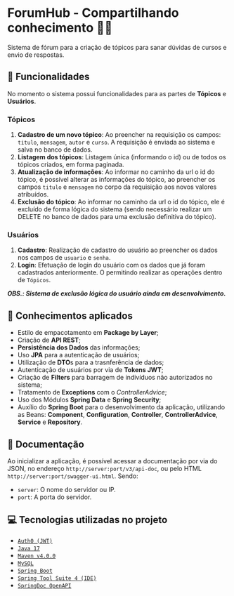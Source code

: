 # ForumHub - Compartilhando conhecimento 💬📢
Sistema de fórum para a criação de tópicos para sanar dúvidas de cursos e envio de respostas.

## 🔨 Funcionalidades
No momento o sistema possui funcionalidades para as partes de **Tópicos** e **Usuários**.

### Tópicos
1. **Cadastro de um novo tópico**: Ao preencher na requisição os campos: `titulo`, `mensagem`, `autor` e `curso`. A requisição é enviada ao sistema e salva no banco de dados.
2. **Listagem dos tópicos**: Listagem única (informando o id) ou de todos os tópicos criados, em forma paginada.
3. **Atualização de informações**: Ao informar no caminho da url o id do tópico, é possível alterar as informações do tópico, ao preencher os campos `titulo` e `mensagem` no corpo da requisição aos novos valores atribuídos.
4. **Exclusão do tópico**: Ao informar no caminho da url o id do tópico, ele é excluído de forma lógica do sistema (sendo necessário realizar um DELETE no banco de dados para uma exclusão definitiva do tópico).

### Usuários
1. **Cadastro**: Realização de cadastro do usuário ao preencher os dados nos campos de `usuario` e `senha`.
2. **Login**: Efetuação de login do usuário com os dados que já foram cadastrados anteriormente. O permitindo realizar as operações dentro de ``Tópicos``.

***OBS.: Sistema de exclusão lógica do usuário ainda em desenvolvimento.***

## 🧠 Conhecimentos aplicados
- Estilo de empacotamento em **Package by Layer**;
- Criação de **API REST**;
- **Persistência dos Dados** das informações;
- Uso **JPA** para a autenticação de usuários;
- Utilização de **DTO**s para a trasnferência de dados;
- Autenticação de usuários por via de **Tokens JWT**;
- Criação de **Filters** para barragem de indivíduos não autorizados no sistema;
- Tratamento de **Exceptions** com o *ControllerAdvice*;
- Uso dos Módulos **Spring Data** e **Spring Security**;
- Auxílio do **Spring Boot** para o desenvolvimento da aplicação, utilizando as Beans: **Component**, **Configuration**, **Controller**, **ControllerAdvice**, **Service** e **Repository**.

## 📄 Documentação
Ao inicializar a aplicação, é possível acessar a documentação por via do JSON, no endereço `http://server:port/v3/api-doc`, ou pelo HTML `http://server:port/swagger-ui.html`. Sendo:
- `server`: O nome do servidor ou IP.
- `port`: A porta do servidor.

## 💻 Tecnologias utilizadas no projeto
- [``Auth0 (JWT)``](https://github.com/auth0/java-jwt)
- [``Java 17``](https://docs.oracle.com/en/java/javase/17/docs/api/index.html)
- [``Maven v4.0.0``](https://maven.apache.org/index.html)
- [``MySQL``](https://www.mysql.com/)
- [``Spring Boot``](https://spring.io/projects/spring-boot)
- [``Spring Tool Suite 4 (IDE)``](https://spring.io/tools)
- [``SpringDoc OpenAPI``](https://springdoc.org/)

